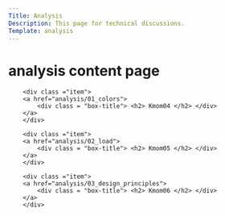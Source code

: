 ```yaml
---
Title: Analysis
Description: This page for technical discussions.
Template: analysis
---
```


<div class = "landingpage">
        <h1> analysis content page </h1>

        <div class ="item">
        <a href="analysis/01_colors">
            <div class = "box-title"> <h2> Kmom04 </h2> </div>
        </a>
        </div>

        <div class ="item">
        <a href="analysis/02_load">
            <div class = "box-title"> <h2> Kmom05 </h2> </div>
        </a>
        </div>

        <div class ="item">
        <a href="analysis/03_design_principles">
            <div class = "box-title"> <h2> Kmom06 </h2> </div>
        </a>
        </div>




</div>
